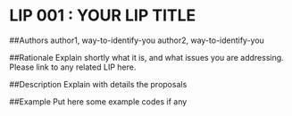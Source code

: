 # LIP 001 : YOUR LIP TITLE

##Authors
author1, way-to-identify-you
author2, way-to-identify-you

##Rationale
Explain shortly what it is, and what issues you are addressing. Please link to any related LIP here.

##Description
Explain with details the proposals

##Example
Put here some example codes if any
